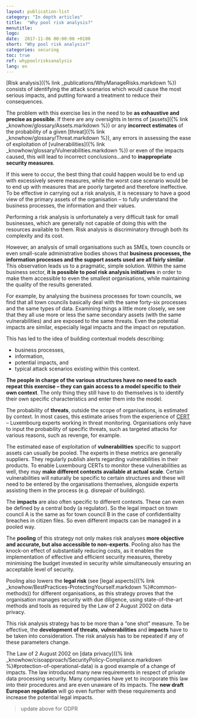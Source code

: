 ```yaml
---
layout: publication-list
category: "In depth articles"
title:  "Why pool risk analysis?"
menutitle:
logo:
date:  2017-11-06 00:00:00 +0100
short: "Why pool risk analysis?"
categories: securing
toc: true
ref: whypoolrisksanalysis
lang: en
---
```

[Risk analysis]({% link _publications/WhyManageRisks.markdown %}) consists of identifying the attack scenarios which would cause the most serious impacts, and putting forward a treatment to reduce their consequences.

The problem with this exercise lies in the need to be **as exhaustive and precise as possible**. If there are any oversights in terms of [assets]({% link _knowhow/glossary/Assets.markdown %}) or any **incorrect estimates** of the probability of a given [threat]({% link _knowhow/glossary/Threat.markdown %}), any errors in assessing the ease of exploitation of [vulnerabilities]({% link _knowhow/glossary/Vulnerabilities.markdown %}) or even of the impacts caused, this will lead to incorrect conclusions...and to **inappropriate security measures**.

If this were to occur, the best thing that could happen would be to end up with excessively severe measures, while the worst case scenario would be to end up with measures that are poorly targeted and therefore ineffective. To be effective in carrying out a risk analysis, it is necessary to have a good view of the primary assets of the organisation – to fully understand the business processes, the information and their values.

Performing a risk analysis is unfortunately a very difficult task for small businesses, which are generally not capable of doing this with the resources available to them. Risk analysis is discriminatory through both its complexity and its cost.

However, an analysis of small organisations such as SMEs, town councils or even small-scale administrative bodies shows that **business processes, the information processes and the support assets used are all fairly similar**. This observation leads us to a pragmatic, simple solution. Within the same business sector, **it is possible to pool risk analysis initiatives** in order to make them accessible to even the smallest organisations, while maintaining the quality of the results generated.

For example, by analysing the business processes for town councils, we find that all town councils basically deal with the same forty-six processes and the same types of data. Examining things a little more closely, we see that they all use more or less the same secondary assets (with the same vulnerabilities) and are exposed to the same threats. Even the potential impacts are similar, especially legal impacts and the impact on reputation.

This has led to the idea of building contextual models describing:

* business processes,
* information,
* potential impacts, and
* typical attack scenarios existing within this context.

**The people in charge of the various structures have no need to each repeat this exercise – they can gain access to a model specific to their own context**. The only thing they still have to do themselves is to identify their own specific characteristics and enter them into the model.

The probability of **threats**, outside the scope of organisations, is estimated by context. In most cases, this estimate arises from the experience of [CERT](www.cert.lu) – Luxembourg experts working in threat monitoring. Organisations only have to input the probability of specific threats, such as targeted attacks for various reasons, such as revenge, for example.

The estimated ease of exploitation of **vulnerabilities** specific to support assets can usually be pooled. The experts in these metrics are generally suppliers. They regularly publish alerts regarding vulnerabilities in their products. To enable Luxembourg CERTs to monitor these vulnerabilities as well, they may **make different contexts available at actual scale**. Certain vulnerabilities will naturally be specific to certain structures and these will need to be entered by the organisations themselves, alongside experts assisting them in the process (e.g. disrepair of buildings).

The **impacts** are also often specific to different contexts. These can even be defined by a central body (a regulator). So the legal impact on town council A is the same as for town council B in the case of confidentiality breaches in citizen files. So even different impacts can be managed in a pooled way.

The **pooling** of this strategy not only makes risk analyses **more objective and accurate, but also accessible to non-experts**. Pooling also has the knock-on effect of substantially reducing costs, as it enables the implementation of effective and efficient security measures, thereby minimising the budget invested in security while simultaneously ensuring an acceptable level of security.

Pooling also lowers the **legal risk** (see [legal aspects]({% link _knowhow/BestPractices-ProtectingYourself.markdown %}#common-methods)) for different organisations, as this strategy proves that the organisation manages security with due diligence, using state-of-the-art methods and tools as required by the Law of 2 August 2002 on data privacy.

This risk analysis strategy has to be more than a “one shot” measure. To be effective, the **development of threats**, **vulnerabilities** and **impacts** have to be taken into consideration. The risk analysis has to be repeated if any of these parameters change.

The Law of 2 August 2002 on [data privacy]({% link _knowhow/cisoapproach/SecurityPolicy-Compliance.markdown %}#protection-of-operational-data) is a good example of a change of impacts. The law introduced many new requirements in respect of private data processing security. Many companies have yet to incorporate this law into their procedures and are even unaware of its impacts. The **new draft European regulation** will go even further with these requirements and increase the potential legal impacts.

> update above for GDPR
